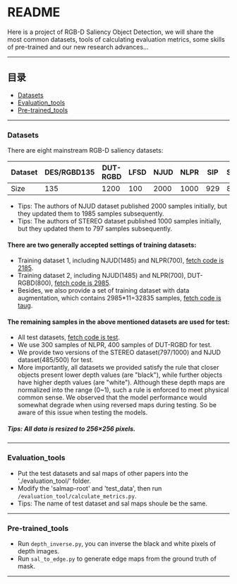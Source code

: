 README
===========================

Here is a project of RGB-D Saliency Object Detection, we will share the most common datasets, tools of calculating evaluation metrics, some skills of pre-trained and our new research advances...
****

## 目录
* [Datasets](#Datasets)
* [Evaluation_tools](#Evaluation_tools)
* [Pre-trained_tools](#Pre-trained_tools)
****

### Datasets
There are eight mainstream RGB-D saliency datasets:

|Dataset|DES/RGBD135|DUT-RGBD|LFSD|NJUD|NLPR|SIP|SSD|STEREO|
|---|---|---|---|---|---|---|---|---|
|Size|135|1200|100|2000|1000|929|80|1000/797|

- Tips: The authors of NJUD dataset published 2000 samples initially, but they updated them to 1985 samples subsequently.
- Tips: The authors of STEREO dataset published 1000 samples initially, but they updated them to 797 samples subsequently.

#### There are two generally accepted settings of training datasets:
- Training dataset 1, including NJUD(1485) and NLPR(700), [fetch code is 2185](https://pan.baidu.com/s/17ro6p_0M78El6xpS8Z0wnA).
- Training dataset 2, including NJUD(1485) and NLPR(700), DUT-RGBD(800), [fetch code is 2985](https://pan.baidu.com/s/1A3U3KsaO4RzCeQArEiy1kA).
- Besides, we also provide a set of training dataset with data augmentation, which contains 2985*11=32835 samples, [fetch code is taug](https://pan.baidu.com/s/1GyT0zeFrdMJROhc4iA95zg).

#### The remaining samples in the above mentioned datasets are used for test:
- All test datasets, [fetch code is test](https://pan.baidu.com/s/1Lgd206z8rXrO0biQNVk9LA).
- We use 300 samples of NLPR, 400 samples of DUT-RGBD for test.
- We provide two versions of the STEREO dataset(797/1000) and NJUD dataset(485/500) for test.
- More importantly, all datasets we provided satisfy the rule that closer objects present lower depth values (are "black"), while further objects have higher depth values (are "white"). Although these depth maps are normalized into the range (0~1), such a rule is enforced to meet physical common sense. We observed that the model performance would somewhat degrade when using reversed maps during testing. So be aware of this issue when testing the models. 

##### Tips: All data is resized to 256×256 pixels.
****

### Evaluation_tools
- Put the test datasets and sal maps of other papers into the './evaluation_tool/' folder.
- Modify the 'salmap-root' and 'test_data', then run `/evaluation_tool/calculate_metrics.py`.
- Tips: The name of test dataset and sal maps shoule be the same.
****

### Pre-trained_tools
- Run `depth_inverse.py`, you can inverse the black and white pixels of depth images.
- Run `sal_to_edge.py` to generate edge maps from the ground truth of mask.
****
